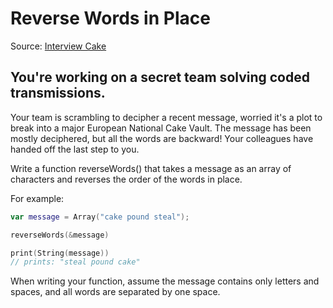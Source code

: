 # Reverse Words in Place
Source: [Interview Cake](https://www.interviewcake.com/question/swift/reverse-words?course=fc1&section=array-and-string-manipulation)

## You're working on a secret team solving coded transmissions.

Your team is scrambling to decipher a recent message, worried it's a plot to break into a major European National Cake Vault. The message has been mostly deciphered, but all the words are backward! Your colleagues have handed off the last step to you.

Write a function reverseWords() that takes a message as an array of characters and reverses the order of the words in place.

For example:
```swift
var message = Array("cake pound steal");

reverseWords(&message)

print(String(message))
// prints: "steal pound cake"
```

When writing your function, assume the message contains only letters and spaces, and all words are separated by one space.
